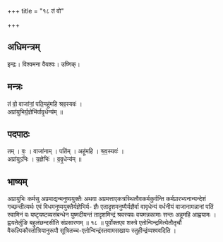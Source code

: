 +++
title = "१८ तं वो"

+++
## अधिमन्त्रम्
इन्द्रः। विश्वमना वैयश्वः। उष्णिक्।

## मन्त्रः
तं वो॒ वाजा॑नां॒ पति॒महू॑महि श्रव॒स्यवः॑ ।  
अप्रा॑युभिर्य॒ज्ञेभि॑र्वावृ॒धेन्य॑म् ॥

## पदपाठः
तम् । वः॒ । वाजा॑नाम् । पति॑म् । अहू॑महि । श्र॒व॒स्यवः॑ ।  
अप्रा॑युऽभिः । य॒ज्ञेभिः॑ । व॒वृ॒धेन्य॑म् ॥

## भाष्यम्
अप्रायुभिः कर्मसु अप्रमाद्यन्मनुष्ययुक्तैः अथवा अप्रमत्ताएकत्रस्थित्वैवकर्मकुर्वन्ति कर्मप्रारभ्यनान्यन्देशं गच्छन्तीत्यर्थः एवं विधमनुष्ययुक्तैर्यज्ञेभिर्य- ज्ञैः एतादृशमनुष्यैर्यज्ञैर्वा वावृधेन्यं वर्धनीयं वाजानामन्नानां पतिं स्वामिनं वः यष्टृयष्टव्यसंबन्धेन युष्मदीयन्तं तादृशमिन्द्रं श्रवस्यवः वयमन्नकामाः सन्तः अहूमहि आह्वयामः । ह्वयतेर्लुङि बहुलंछन्दसीति संप्रसारणम् ॥ १८ ॥ पूर्वोक्तएव शस्त्रे एतोन्विन्द्रमित्येतौतृचौ वैकल्पिकौस्तोत्रियानुरूपौ सूत्रितच्च-एतोन्विन्द्रंस्तवामसखायः स्तुहीन्द्रंव्यश्ववदिति ।